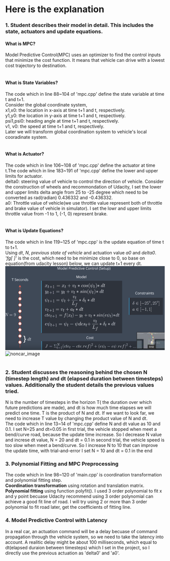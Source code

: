 
# Here is the explanation 

### 1. Student describes their model in detail. This includes the state, actuators and update equations.

#### What is MPC?
Model Predictive Control(MPC) uses an optimizer to find the control inputs that minimize the cost function. It means that vehicle can drive with a lowest cost trajectory to destination.<br /><br />
#### What is State Variables?
The code which in line 88~104 of 'mpc.cpp' define the state variable at time t and t+1.<br />
Consider the global coordinate system,<br />
x1,x0: the location in x-axis at time t+1 and t, respectively.<br />
y1,y0: the location in y-axis at time t+1 and t, respectively.<br />
psi1,psi0: heading angle at time t+1 and t, respectively.<br />
v1, v0: the speed at time t+1 and t, respectively.<br />
Later we will transform global coordination system to vehicle's local cooradinate system.<br /><br />
#### What is Actuator?
The code which in line 106~108 of 'mpc.cpp' define the actuator at time t.The code which in line 183~191 of 'mpc.cpp' define the lower and upper limits for actuator.<br />
delta0: steering value of vehicle to control the direction of vehicle. Consider the construction of wheels and recommondation of Udacity, I set the lower and upper limits delta angle from 25 to -25 degree which need to be converted as rad(radian) 0.436332 and -0.436332.<br />
a0: Throttle value of vehicle(we use throttle value represent both of throttle and brake value of vehicle in simulator). I set the lowr and upper limits throttle value from -1 to 1, (-1, 0) represent brake.<br /><br />
#### What is Update Equations?
The code which in line 119~125 of 'mpc.cpp' is the update equation of time t to t+1.<br /> Using _dt_, _N_, _previous state of vehicle_ and actuation value _a0_ and _delta0_.<br />
_'fg[ ]'_ is the cost, which need to be minimize close to 0, so base on equation(from udacity lesson) below, we can update t+1 every dt.<br />
![](images/UpdateEquations.png)
![noncar_image](output_images/noncar_example.png)
<br /><br />






### 2. Student discusses the reasoning behind the chosen N (timestep length) and dt (elapsed duration between timesteps) values. Additionally the student details the previous values tried.

N is the number of timesteps in the horizon T( the duration over which future predictions are made), and dt is how much time elapses we will predict one time. T is the product of N and dt. If we want to look far, we need to increase T value by changing the product value of N and dt. <br />
The code which in line 13~14 of 'mpc.cpp' define N and dt value as 10 and 0.1. I set N=25 and dt=0.05 in first trial, the vehicle stopped when meet a bend/curve road, because the update time increase. So I decrease N value and increse dt value, N = 20 and dt = 0.1 in second trial, the vehicle speed is too slow when meet a bend/curve. So I increase N to 10 that can improve the update time, with trial-and-error I set N = 10 and dt = 0.1 in the end<br />

### 3. Polynomial Fitting and MPC Preprocessing

The code which in line 98~120 of 'main.cpp' is coordination transformation and polynomial fitting step.<br />
__Coordination transformation__ using rotation and translation matrix.<br />
__Polynomial fitting__ using function polyfit(). I used 3 order polynomial to fit x and y point becuase Udacity recommend using 3 order polynomial can achieve a good fit line of road. I will try using 2 or more than 3 order polynomial to fit road later, get the coefficients of fitting line.<br />

### 4. Model Predictive Control with Latency

In a real car, an actuation command will be a delay becuase of command propagation through the vehicle system, so we need to take the latency into account. A realitic delay might be about 100 milliseconds, which equal to dt(elapsed duraion between timesteps) which I set in the project, so I directly use the previous actuation as 'delta0' and 'a0'. 


```python

```
